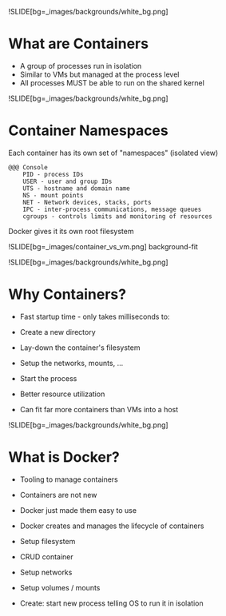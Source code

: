 !SLIDE[bg=_images/backgrounds/white_bg.png]
# What are Containers

* A group of processes run in isolation
* Similar to VMs but managed at the process level
* All processes MUST be able to run on the shared kernel

!SLIDE[bg=_images/backgrounds/white_bg.png]
# Container Namespaces

Each container has its own set of "namespaces" (isolated view)

    @@@ Console
        PID - process IDs
        USER - user and group IDs
        UTS - hostname and domain name
        NS - mount points
        NET - Network devices, stacks, ports
        IPC - inter-process communications, message queues
        cgroups - controls limits and monitoring of resources

Docker gives it its own root filesystem


!SLIDE[bg=_images/container_vs_vm.png] background-fit


!SLIDE[bg=_images/backgrounds/white_bg.png]
# Why Containers?

* Fast startup time - only takes milliseconds to:
 * Create a new directory
 * Lay-down the container's filesystem
 * Setup the networks, mounts, ...
 * Start the process

* Better resource utilization
 * Can fit far more containers than VMs into a host


!SLIDE[bg=_images/backgrounds/white_bg.png]
# What is Docker?

* Tooling to manage containers
 * Containers are not new
 * Docker just made them easy to use

* Docker creates and manages the lifecycle of containers
 * Setup filesystem
 * CRUD container
 * Setup networks
 * Setup volumes / mounts
 * Create: start new process telling OS to run it in isolation

